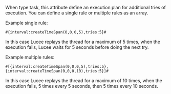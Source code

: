 When type task, this attribute define an execution plan for additional tries of execution. You can define a single rule or multiple rules as an array.

Example single rule:

```luceescript
#{interval:createTimeSpan(0,0,0,5),tries:5}#
```

In this case Lucee replays the thread for a maximum of 5 times, when the execution fails, Lucee waits for 5 seconds before doing the next try.

Example multiple rules:

```luceescript
#[{interval:createTimeSpan(0,0,0,5),tries:5},{interval:createTimeSpan(0,0,0,10),tries:5}]#
```

In this case Lucee replays the thread for a maximum of 10 times, when the execution fails, 5 times every 5 seconds, then 5 times every 10 seconds.
